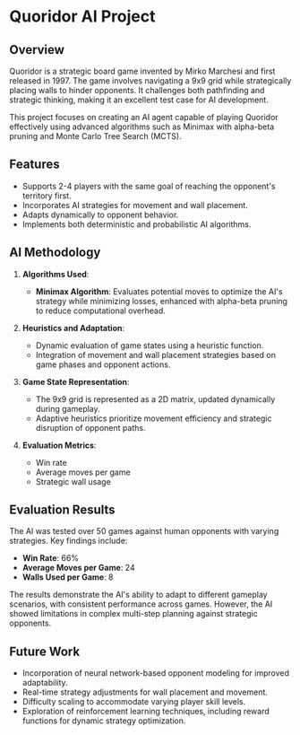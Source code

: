 # Quoridor AI Project

## Overview
Quoridor is a strategic board game invented by Mirko Marchesi and first released in 1997. The game involves navigating a 9x9 grid while strategically placing walls to hinder opponents. It challenges both pathfinding and strategic thinking, making it an excellent test case for AI development.

This project focuses on creating an AI agent capable of playing Quoridor effectively using advanced algorithms such as Minimax with alpha-beta pruning and Monte Carlo Tree Search (MCTS).

## Features
- Supports 2-4 players with the same goal of reaching the opponent's territory first.
- Incorporates AI strategies for movement and wall placement.
- Adapts dynamically to opponent behavior.
- Implements both deterministic and probabilistic AI algorithms.

## AI Methodology
1. **Algorithms Used**:
   - **Minimax Algorithm**: Evaluates potential moves to optimize the AI's strategy while minimizing losses, enhanced with alpha-beta pruning to reduce computational overhead.

2. **Heuristics and Adaptation**:
   - Dynamic evaluation of game states using a heuristic function.
   - Integration of movement and wall placement strategies based on game phases and opponent actions.

3. **Game State Representation**:
   - The 9x9 grid is represented as a 2D matrix, updated dynamically during gameplay.
   - Adaptive heuristics prioritize movement efficiency and strategic disruption of opponent paths.

4. **Evaluation Metrics**:
   - Win rate
   - Average moves per game
   - Strategic wall usage

## Evaluation Results
The AI was tested over 50 games against human opponents with varying strategies. Key findings include:
- **Win Rate**: 66%
- **Average Moves per Game**: 24
- **Walls Used per Game**: 8

The results demonstrate the AI's ability to adapt to different gameplay scenarios, with consistent performance across games. However, the AI showed limitations in complex multi-step planning against strategic opponents.

## Future Work
- Incorporation of neural network-based opponent modeling for improved adaptability.
- Real-time strategy adjustments for wall placement and movement.
- Difficulty scaling to accommodate varying player skill levels.
- Exploration of reinforcement learning techniques, including reward functions for dynamic strategy optimization.
